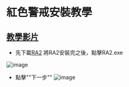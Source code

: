 # 紅色警戒安裝教學

[教學影片](https://www.youtube.com/watch?v=Dlp45KE5e60)
---
- 先下載[RA2](https://drive.google.com/file/d/1Q3WrAYVYpGm-gBYowkNs9xRAJUi0uJH-/view?usp=sharing)
將RA2安裝完之後，點擊RA2.exe

![image](https://user-images.githubusercontent.com/69574970/170441451-cacc5096-10f0-4e71-9375-5cbc06fbc2f3.png)

- 點擊""下一步""
![image](https://user-images.githubusercontent.com/69574970/170441072-27062aed-3173-4cfd-ad58-440e9ce93335.png)
